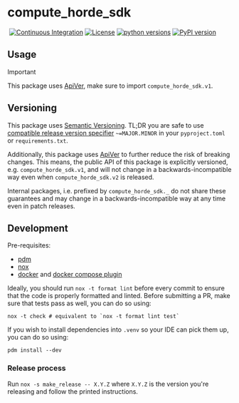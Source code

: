 # compute_horde_sdk
&nbsp;[![Continuous Integration](https://github.com/backend-developers-ltd/compute-horde-sdk/workflows/Continuous%20Integration/badge.svg)](https://github.com/backend-developers-ltd/compute-horde-sdk/actions?query=workflow%3A%22Continuous+Integration%22)&nbsp;[![License](https://img.shields.io/pypi/l/compute_horde_sdk.svg?label=License)](https://pypi.python.org/pypi/compute_horde_sdk)&nbsp;[![python versions](https://img.shields.io/pypi/pyversions/compute_horde_sdk.svg?label=python%20versions)](https://pypi.python.org/pypi/compute_horde_sdk)&nbsp;[![PyPI version](https://img.shields.io/pypi/v/compute_horde_sdk.svg?label=PyPI%20version)](https://pypi.python.org/pypi/compute_horde_sdk)

## Usage

> [!IMPORTANT]
> This package uses [ApiVer](#versioning), make sure to import `compute_horde_sdk.v1`.


## Versioning

This package uses [Semantic Versioning](https://semver.org/spec/v2.0.0.html).
TL;DR you are safe to use [compatible release version specifier](https://packaging.python.org/en/latest/specifications/version-specifiers/#compatible-release) `~=MAJOR.MINOR` in your `pyproject.toml` or `requirements.txt`.

Additionally, this package uses [ApiVer](https://www.youtube.com/watch?v=FgcoAKchPjk) to further reduce the risk of breaking changes.
This means, the public API of this package is explicitly versioned, e.g. `compute_horde_sdk.v1`, and will not change in a backwards-incompatible way even when `compute_horde_sdk.v2` is released.

Internal packages, i.e. prefixed by `compute_horde_sdk._` do not share these guarantees and may change in a backwards-incompatible way at any time even in patch releases.


## Development


Pre-requisites:
- [pdm](https://pdm.fming.dev/)
- [nox](https://nox.thea.codes/en/stable/)
- [docker](https://www.docker.com/) and [docker compose plugin](https://docs.docker.com/compose/)


Ideally, you should run `nox -t format lint` before every commit to ensure that the code is properly formatted and linted.
Before submitting a PR, make sure that tests pass as well, you can do so using:
```
nox -t check # equivalent to `nox -t format lint test`
```

If you wish to install dependencies into `.venv` so your IDE can pick them up, you can do so using:
```
pdm install --dev
```

### Release process

Run `nox -s make_release -- X.Y.Z` where `X.Y.Z` is the version you're releasing and follow the printed instructions.
